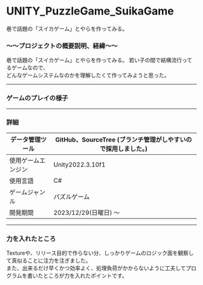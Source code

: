 # UNITY_PuzzleGame_SuikaGame
巷で話題の「スイカゲーム」とやらを作ってみる。  


### ～～プロジェクトの概要説明、経緯～～  
巷で話題の「スイカゲーム」とやらを作ってみる。 
若い子の間で結構流行ってるゲームなので、  
どんなゲームシステムなのかを理解したくて作ってみようと思った。  

___
### ゲームのプレイの様子  

___  
### 詳細  
| データ管理ツール | GitHub、SourceTree (ブランチ管理がしやすいので採用しました。)|
----|---- 
| 使用ゲームエンジン | Unity2022.3.10f1 |
| 使用言語 | C# |
|ゲームジャンル|パズルゲーム|
|開発期間|2023/12/29(日曜日) ～  |　　
---
### 力を入れたところ  
Textureや、リリース目的で作らない分、しっかりゲームのロジック面を観察して真似ることに注力を注ぎました。  
また、出来るだけ早くかつ効率よく、処理負荷がかからないように工夫してプログラムを書いたところが力を入れたポイントです。  
